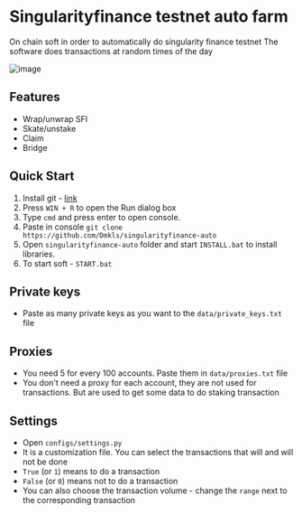 
# Singularityfinance testnet auto farm

On chain soft in order to automatically do singularity finance testnet
The software does transactions at random times of the day

![image](https://github.com/user-attachments/assets/d60158f4-7209-47b7-9033-357a49441ecc)

## Features
   - Wrap/unwrap SFI
   - Skate/unstake
   - Claim 
   - Bridge

 ## Quick Start
 1. Install git - [link](https://git-scm.com/downloads)
 2. Press `WIN + R` to open the Run dialog box
 3. Type `cmd` and press enter to open console.
 4. Paste in console `git clone https://github.com/Dmkls/singularityfinance-auto`
 5. Open `singularityfinance-auto` folder and start `INSTALL.bat` to install libraries.
 7. To start soft - `START.bat`

 ## Private keys
 - Paste as many private keys as you want to the `data/private_keys.txt` file

 ## Proxies
 - You need 5 for every 100 accounts. Paste them in `data/proxies.txt` file
 - You don't need a proxy for each account, they are not used for transactions. But are used to get some data to do staking transaction

 ## Settings
 - Open `configs/settings.py`
 - It is a customization file. You can select the transactions that will and will not be done
 - `True`  (or `1`) means to do a transaction
 - `False` (or `0`) means not to do a transaction
 - You can also choose the transaction volume - change the `range` next to the corresponding transaction
